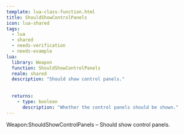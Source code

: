 ```yaml
---
template: lua-class-function.html
title: ShouldShowControlPanels
icon: lua-shared
tags:
  - lua
  - shared
  - needs-verification
  - needs-example
lua:
  library: Weapon
  function: ShouldShowControlPanels
  realm: shared
  description: "Should show control panels."
  
  
  returns:
    - type: boolean
      description: "Whether the control panels should be shown."
---
```


<div class="lua__search__keywords">
Weapon:ShouldShowControlPanels &#x2013; Should show control panels.
</div>
